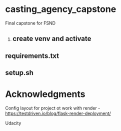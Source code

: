 # casting_agency_capstone
Final capstone for FSND 



1. ## create venv and activate


## requirements.txt

## setup.sh


# Acknowledgments

Config layout for project ot work with render - https://testdriven.io/blog/flask-render-deployment/

Udacity
